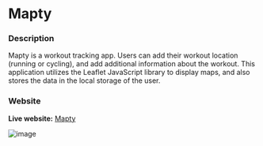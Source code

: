 # Mapty

### Description

Mapty is a workout tracking app. Users can add their workout location (running or cycling), and add additional information about the workout. This application
utilizes the Leaflet JavaScript library to display maps, and also stores the data in the local storage of the user. 

### Website

**Live website:** [Mapty](https://denis-voronov-mapty.netlify.app/ )

![image](https://user-images.githubusercontent.com/112426363/210156756-798b313a-258f-4a09-a6b3-3cb8dfaeabd0.png)

